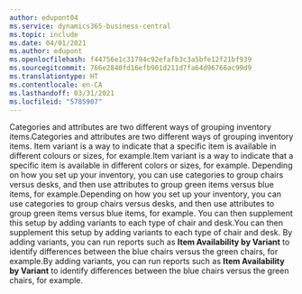 ```yaml
---
author: edupont04
ms.service: dynamics365-business-central
ms.topic: include
ms.date: 04/01/2021
ms.author: edupont
ms.openlocfilehash: f44756e1c31794c92efafb3c3a5bfe12f21bf939
ms.sourcegitcommit: 766e2840fd16efb901d211d7fa64d96766ac99d9
ms.translationtype: HT
ms.contentlocale: en-CA
ms.lasthandoff: 03/31/2021
ms.locfileid: "5785907"
---
```

<span data-ttu-id="d15c1-101">Categories and attributes are two different ways of grouping inventory items.</span><span class="sxs-lookup"><span data-stu-id="d15c1-101">Categories and attributes are two different ways of grouping inventory items.</span></span> <span data-ttu-id="d15c1-102">Item variant is a way to indicate that a specific item is available in different colours or sizes, for example.</span><span class="sxs-lookup"><span data-stu-id="d15c1-102">Item variant is a way to indicate that a specific item is available in different colors or sizes, for example.</span></span> <span data-ttu-id="d15c1-103">Depending on how you set up your inventory, you can use categories to group chairs versus desks, and then use attributes to group green items versus blue items, for example.</span><span class="sxs-lookup"><span data-stu-id="d15c1-103">Depending on how you set up your inventory, you can use categories to group chairs versus desks, and then use attributes to group green items versus blue items, for example.</span></span> <span data-ttu-id="d15c1-104">You can then supplement this setup by adding variants to each type of chair and desk.</span><span class="sxs-lookup"><span data-stu-id="d15c1-104">You can then supplement this setup by adding variants to each type of chair and desk.</span></span> <span data-ttu-id="d15c1-105">By adding variants, you can run reports such as **Item Availability by Variant** to identify differences between the blue chairs versus the green chairs, for example.</span><span class="sxs-lookup"><span data-stu-id="d15c1-105">By adding variants, you can run reports such as **Item Availability by Variant** to identify differences between the blue chairs versus the green chairs, for example.</span></span>
